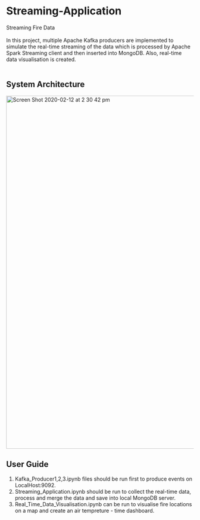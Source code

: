 # Streaming-Application 
Streaming Fire Data
<br></br>
In this project, multiple Apache Kafka producers are implemented to simulate the real-time streaming of the data which is processed by Apache Spark Streaming client and then inserted into MongoDB. Also, real-time data visualisation is created.
<br></br>

## System Architecture
<img width="945" alt="Screen Shot 2020-02-12 at 2 30 42 pm" src="https://user-images.githubusercontent.com/40382496/74300715-c5feb200-4da4-11ea-8df4-d7d8ec99a4a8.png">



## User Guide
1. Kafka_Producer1,2,3.ipynb files should be run first to produce events on LocalHost:9092.
2. Streaming_Application.ipynb should be run to collect the real-time data, process and merge the data and save into local MongoDB server.
3. Real_Time_Data_Visualisation.ipynb can be run to visualise fire locations on a map and create an air tempreture - time dashboard.
